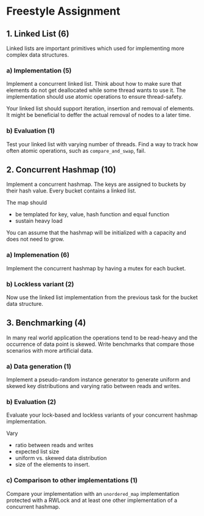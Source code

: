 # Freestyle Assignment


## 1. Linked List (6)

Linked lists are important primitives which used for implementing more complex data structures.

### a) Implementation (5)

Implement a concurrent linked list. Think about how to make sure that elements do not get deallocated while some thread
wants to use it. The implementation should use atomic operations to ensure thread-safety.

Your linked list should support iteration, insertion and removal of elements. It might be beneficial to deffer the
actual removal of nodes to a later time.


### b) Evaluation (1)

Test your linked list with varying number of threads. Find a way to track how often atomic operations, such as
`compare_and_swap`, fail.



## 2. Concurrent Hashmap (10)

Implement a concurrent hashmap. The keys are assigned to
buckets by their hash value. Every bucket contains a linked list.

The map should
+ be templated for key, value, hash function and equal function
+ sustain heavy load

You can assume that the hashmap will be initialized with a capacity and does not need to grow.

### a) Implemenation (6)

Implement the concurrent hashmap by having a mutex for each bucket.

### b) Lockless variant (2)

Now use the linked list implementation from the previous task for the bucket data structure.


## 3. Benchmarking (4)

In many real world application the operations tend to be read-heavy and the occurrence of data point is skewed. Write
benchmarks that compare those scenarios with more artificial data.

### a) Data generation (1)

Implement a pseudo-random instance generator to generate uniform and skewed key distributions and varying ratio between
reads and writes.

### b) Evaluation (2)

Evaluate your lock-based and lockless variants of your concurrent hashmap implementation.

Vary
+ ratio between reads and writes
+ expected list size
+ uniform vs. skewed data distribution
+ size of the elements to insert.


### c) Comparison to other implementations (1)

Compare your implementation with an `unordered_map` implementation protected with a RWLock and at least one other
implementation of a concurrent hashmap.
